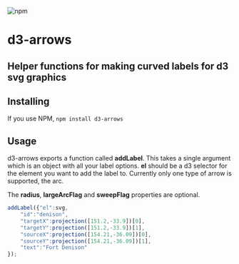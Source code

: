 ![npm](https://img.shields.io/npm/v/d3-arrows)

# d3-arrows

## Helper functions for making curved labels for d3 svg graphics

## Installing

If you use NPM, `npm install d3-arrows`

## Usage

d3-arrows exports a function called **addLabel**. This takes a single argument which is an object with all your label options. **el** should be a d3 selector for the element you want to add the label to. Currently only one type of arrow is supported, the arc.

The **radius**, **largeArcFlag** and **sweepFlag** properties are optional. 

```js
addLabel({"el":svg,
	"id":"denison",
	"targetX":projection([151.2,-33.9])[0],
	"targetY":projection([151.2,-33.9])[1],
	"sourceX":projection([154.21,-36.09])[0],
	"sourceY":projection([154.21,-36.09])[1],
	"text":"Fort Denison"
});
```
